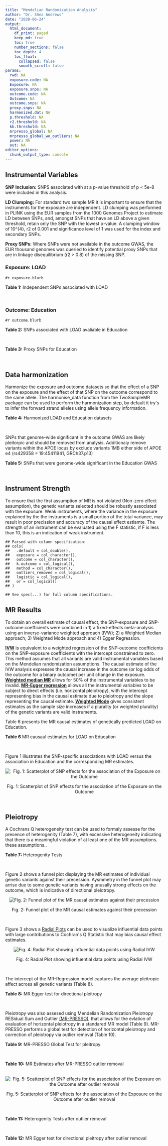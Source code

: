 ```yaml
---
title: "Mendelian Randomization Analysis"
author: "Dr. Shea Andrews"
date: "2020-06-24"
output:
  html_document:
    df_print: paged
    keep_md: true
    toc: true
    number_sections: false
    toc_depth: 4
    toc_float:
      collapsed: false
      smooth_scroll: false
params:
  rwd: NA
  exposure.code: NA
  Exposure: NA
  exposure.snps: NA
  outcome.code: NA
  Outcome: NA
  outcome.snps: NA
  proxy.snps: NA
  harmonized.dat: NA
  p.threshold: NA
  r2.threshold: NA
  kb.threshold: NA
  mrpresso_global: NA
  mrpresso_global_wo_outliers: NA
  power: NA
  out: NA
editor_options:
  chunk_output_type: console
---
```







## Instrumental Variables
**SNP Inclusion:** SNPS associated with at a p-value threshold of p < 5e-8 were included in this analysis.
<br>

**LD Clumping:** For standard two sample MR it is important to ensure that the instruments for the exposure are independent. LD clumping was performed in PLINK using the EUR samples from the 1000 Genomes Project to estimate LD between SNPs, and, amongst SNPs that have an LD above a given threshold, retain only the SNP with the lowest p-value. A clumping window of 10^{4}, r2 of 0.001 and significance level of 1 was used for the index and secondary SNPs.
<br>

**Proxy SNPs:** Where SNPs were not available in the outcome GWAS, the EUR thousand genomes was queried to identify potential proxy SNPs that are in linkage disequilibrium (r2 > 0.8) of the missing SNP.
<br>

### Exposure: LOAD
`#r exposure.blurb`
<br>

**Table 1:** Independent SNPs associated with LOAD
<div data-pagedtable="false">
  <script data-pagedtable-source type="application/json">
{"columns":[{"label":["SNP"],"name":[1],"type":["chr"],"align":["left"]},{"label":["CHROM"],"name":[2],"type":["dbl"],"align":["right"]},{"label":["POS"],"name":[3],"type":["dbl"],"align":["right"]},{"label":["REF"],"name":[4],"type":["chr"],"align":["left"]},{"label":["ALT"],"name":[5],"type":["chr"],"align":["left"]},{"label":["AF"],"name":[6],"type":["dbl"],"align":["right"]},{"label":["BETA"],"name":[7],"type":["dbl"],"align":["right"]},{"label":["SE"],"name":[8],"type":["dbl"],"align":["right"]},{"label":["Z"],"name":[9],"type":["dbl"],"align":["right"]},{"label":["P"],"name":[10],"type":["dbl"],"align":["right"]},{"label":["N"],"name":[11],"type":["dbl"],"align":["right"]},{"label":["TRAIT"],"name":[12],"type":["chr"],"align":["left"]}],"data":[{"1":"rs1752684","2":"1","3":"207747296","4":"A","5":"G","6":"0.77110600","7":"-0.1541","8":"0.0196","9":"-7.862240","10":"3.653000e-15","11":"54162","12":"LOAD"},{"1":"rs4663105","2":"2","3":"127891427","4":"A","5":"C","6":"0.41197700","7":"0.1837","8":"0.0172","9":"10.680233","10":"1.001000e-26","11":"54162","12":"LOAD"},{"1":"rs9272561","2":"6","3":"32607141","4":"G","5":"A","6":"0.64853000","7":"-0.1360","8":"0.0230","9":"-5.913043","10":"3.376000e-09","11":"54162","12":"LOAD"},{"1":"rs9381563","2":"6","3":"47432637","4":"C","5":"T","6":"0.65647400","7":"-0.0968","8":"0.0166","9":"-5.831330","10":"5.300000e-09","11":"54162","12":"LOAD"},{"1":"rs10808026","2":"7","3":"143099133","4":"C","5":"A","6":"0.20418100","7":"-0.1393","8":"0.0206","9":"-6.762136","10":"1.417000e-11","11":"54162","12":"LOAD"},{"1":"rs7982","2":"8","3":"27462481","4":"A","5":"G","6":"0.61556700","7":"0.1400","8":"0.0165","9":"8.484850","10":"2.477000e-17","11":"54162","12":"LOAD"},{"1":"rs72924659","2":"11","3":"60103385","4":"C","5":"T","6":"0.25353600","7":"-0.1413","8":"0.0196","9":"-7.209184","10":"5.354000e-13","11":"54162","12":"LOAD"},{"1":"rs10792832","2":"11","3":"85867875","4":"A","5":"G","6":"0.66727500","7":"0.1297","8":"0.0161","9":"8.055900","10":"6.534000e-16","11":"54162","12":"LOAD"},{"1":"rs11218343","2":"11","3":"121435587","4":"T","5":"C","6":"0.03449530","7":"-0.2697","8":"0.0410","9":"-6.578049","10":"4.976000e-11","11":"54162","12":"LOAD"},{"1":"rs12590654","2":"14","3":"92938855","4":"G","5":"A","6":"0.34703500","7":"-0.0965","8":"0.0176","9":"-5.482955","10":"4.097000e-08","11":"54162","12":"LOAD"},{"1":"rs8093731","2":"18","3":"29088958","4":"C","5":"T","6":"0.00761697","7":"-0.6136","8":"0.1123","9":"-5.463936","10":"4.630000e-08","11":"54162","12":"LOAD"},{"1":"rs4147929","2":"19","3":"1063443","4":"A","5":"G","6":"0.83992600","7":"-0.1348","8":"0.0224","9":"-6.017860","10":"1.701000e-09","11":"54162","12":"LOAD"},{"1":"rs12972156","2":"19","3":"45387459","4":"C","5":"G","6":"0.15468800","7":"1.1399","8":"0.0256","9":"44.527344","10":"2.225074e-308","11":"54162","12":"LOAD"},{"1":"rs117310449","2":"19","3":"45393516","4":"C","5":"T","6":"0.01178820","7":"1.2135","8":"0.0966","9":"12.562112","10":"3.695000e-36","11":"54162","12":"LOAD"},{"1":"rs12977604","2":"19","3":"45442528","4":"C","5":"G","6":"0.52832700","7":"0.1507","8":"0.0184","9":"8.190217","10":"2.920000e-16","11":"54162","12":"LOAD"}],"options":{"columns":{"min":{},"max":[10]},"rows":{"min":[10],"max":[10]},"pages":{}}}
  </script>
</div>
<br>

### Outcome: Education
`#r outcome.blurb`
<br>

**Table 2:** SNPs associated with LOAD avaliable in Education
<div data-pagedtable="false">
  <script data-pagedtable-source type="application/json">
{"columns":[{"label":["SNP"],"name":[1],"type":["chr"],"align":["left"]},{"label":["CHROM"],"name":[2],"type":["dbl"],"align":["right"]},{"label":["POS"],"name":[3],"type":["dbl"],"align":["right"]},{"label":["REF"],"name":[4],"type":["chr"],"align":["left"]},{"label":["ALT"],"name":[5],"type":["chr"],"align":["left"]},{"label":["AF"],"name":[6],"type":["dbl"],"align":["right"]},{"label":["BETA"],"name":[7],"type":["dbl"],"align":["right"]},{"label":["SE"],"name":[8],"type":["dbl"],"align":["right"]},{"label":["Z"],"name":[9],"type":["dbl"],"align":["right"]},{"label":["P"],"name":[10],"type":["dbl"],"align":["right"]},{"label":["N"],"name":[11],"type":["dbl"],"align":["right"]},{"label":["TRAIT"],"name":[12],"type":["chr"],"align":["left"]}],"data":[{"1":"rs1752684","2":"1","3":"207747296","4":"A","5":"G","6":"0.8102","7":"0.000901679","8":"0.001788108","9":"0.5042660","10":"6.140747e-01","11":"1131881","12":"Education"},{"1":"rs4663105","2":"2","3":"127891427","4":"A","5":"C","6":"0.4155","7":"-0.001134160","8":"0.001432985","9":"-0.7914700","10":"4.286700e-01","11":"1115934","12":"Education"},{"1":"rs9272561","2":"NA","3":"NA","4":"NA","5":"NA","6":"NA","7":"NA","8":"NA","9":"NA","10":"NA","11":"NA","12":"NA"},{"1":"rs9381563","2":"6","3":"47432637","4":"C","5":"T","6":"0.6434","7":"-0.004050300","8":"0.001463886","9":"-2.7668260","10":"5.660496e-03","11":"1131881","12":"Education"},{"1":"rs10808026","2":"7","3":"143099133","4":"C","5":"A","6":"0.2066","7":"-0.001040580","8":"0.001748102","9":"-0.5952610","10":"5.516691e-01","11":"1111013","12":"Education"},{"1":"rs7982","2":"8","3":"27462481","4":"A","5":"G","6":"0.6025","7":"0.000698712","8":"0.001445370","9":"0.4834130","10":"6.288028e-01","11":"1112293","12":"Education"},{"1":"rs72924659","2":"11","3":"60103385","4":"C","5":"T","6":"0.3039","7":"-0.001215080","8":"0.001537060","9":"-0.7905217","10":"4.292231e-01","11":"1113501","12":"Education"},{"1":"rs10792832","2":"11","3":"85867875","4":"A","5":"G","6":"0.6323","7":"-0.006962310","8":"0.001454211","9":"-4.7876800","10":"1.687203e-06","11":"1131881","12":"Education"},{"1":"rs11218343","2":"11","3":"121435587","4":"T","5":"C","6":"0.0379","7":"0.007477560","8":"0.003679490","9":"2.0322300","10":"4.213053e-02","11":"1127302","12":"Education"},{"1":"rs12590654","2":"14","3":"92938855","4":"G","5":"A","6":"0.3391","7":"0.006014820","8":"0.001509430","9":"3.9848361","10":"6.752672e-05","11":"1089901","12":"Education"},{"1":"rs8093731","2":"18","3":"29088958","4":"C","5":"T","6":"0.0113","7":"-0.007514190","8":"0.006775618","9":"-1.1090053","10":"2.674279e-01","11":"1085011","12":"Education"},{"1":"rs4147929","2":"19","3":"1063443","4":"A","5":"G","6":"0.8246","7":"-0.001197860","8":"0.001853001","9":"-0.6464460","10":"5.179907e-01","11":"1120604","12":"Education"},{"1":"rs12972156","2":"19","3":"45387459","4":"C","5":"G","6":"0.1471","7":"0.002323520","8":"0.001992936","9":"1.1658800","10":"2.436640e-01","11":"1116802","12":"Education"},{"1":"rs117310449","2":"19","3":"45393516","4":"C","5":"T","6":"0.0102","7":"0.012516700","8":"0.007211976","9":"1.7355459","10":"8.264416e-02","11":"1059786","12":"Education"},{"1":"rs12977604","2":"19","3":"45442528","4":"C","5":"G","6":"0.4994","7":"0.000519270","8":"0.001915489","9":"0.2710900","10":"7.863217e-01","11":"606703","12":"Education"}],"options":{"columns":{"min":{},"max":[10]},"rows":{"min":[10],"max":[10]},"pages":{}}}
  </script>
</div>
<br>

**Table 3:** Proxy SNPs for Education
<div data-pagedtable="false">
  <script data-pagedtable-source type="application/json">
{"columns":[{"label":["target_snp"],"name":[1],"type":["chr"],"align":["left"]},{"label":["proxy_snp"],"name":[2],"type":["lgl"],"align":["right"]},{"label":["ld.r2"],"name":[3],"type":["lgl"],"align":["right"]},{"label":["Dprime"],"name":[4],"type":["lgl"],"align":["right"]},{"label":["PHASE"],"name":[5],"type":["lgl"],"align":["right"]},{"label":["X12"],"name":[6],"type":["lgl"],"align":["right"]},{"label":["CHROM"],"name":[7],"type":["lgl"],"align":["right"]},{"label":["POS"],"name":[8],"type":["lgl"],"align":["right"]},{"label":["REF.proxy"],"name":[9],"type":["lgl"],"align":["right"]},{"label":["ALT.proxy"],"name":[10],"type":["lgl"],"align":["right"]},{"label":["AF"],"name":[11],"type":["lgl"],"align":["right"]},{"label":["BETA"],"name":[12],"type":["lgl"],"align":["right"]},{"label":["SE"],"name":[13],"type":["lgl"],"align":["right"]},{"label":["Z"],"name":[14],"type":["lgl"],"align":["right"]},{"label":["P"],"name":[15],"type":["lgl"],"align":["right"]},{"label":["N"],"name":[16],"type":["lgl"],"align":["right"]},{"label":["TRAIT"],"name":[17],"type":["lgl"],"align":["right"]},{"label":["ref"],"name":[18],"type":["lgl"],"align":["right"]},{"label":["ref.proxy"],"name":[19],"type":["lgl"],"align":["right"]},{"label":["alt"],"name":[20],"type":["lgl"],"align":["right"]},{"label":["alt.proxy"],"name":[21],"type":["lgl"],"align":["right"]},{"label":["ALT"],"name":[22],"type":["lgl"],"align":["right"]},{"label":["REF"],"name":[23],"type":["lgl"],"align":["right"]},{"label":["proxy.outcome"],"name":[24],"type":["lgl"],"align":["right"]}],"data":[{"1":"rs9272561","2":"NA","3":"NA","4":"NA","5":"NA","6":"NA","7":"NA","8":"NA","9":"NA","10":"NA","11":"NA","12":"NA","13":"NA","14":"NA","15":"NA","16":"NA","17":"NA","18":"NA","19":"NA","20":"NA","21":"NA","22":"NA","23":"NA","24":"NA"}],"options":{"columns":{"min":{},"max":[10]},"rows":{"min":[10],"max":[10]},"pages":{}}}
  </script>
</div>
<br>

## Data harmonization
Harmonize the exposure and outcome datasets so that the effect of a SNP on the exposure and the effect of that SNP on the outcome correspond to the same allele. The harmonise_data function from the TwoSampleMR package can be used to perform the harmonization step, by default it try's to infer the forward strand alleles using allele frequency information.
<br>

**Table 4:** Harmonized LOAD and Education datasets
<div data-pagedtable="false">
  <script data-pagedtable-source type="application/json">
{"columns":[{"label":["SNP"],"name":[1],"type":["chr"],"align":["left"]},{"label":["effect_allele.exposure"],"name":[2],"type":["chr"],"align":["left"]},{"label":["other_allele.exposure"],"name":[3],"type":["chr"],"align":["left"]},{"label":["effect_allele.outcome"],"name":[4],"type":["chr"],"align":["left"]},{"label":["other_allele.outcome"],"name":[5],"type":["chr"],"align":["left"]},{"label":["beta.exposure"],"name":[6],"type":["dbl"],"align":["right"]},{"label":["beta.outcome"],"name":[7],"type":["dbl"],"align":["right"]},{"label":["eaf.exposure"],"name":[8],"type":["dbl"],"align":["right"]},{"label":["eaf.outcome"],"name":[9],"type":["dbl"],"align":["right"]},{"label":["remove"],"name":[10],"type":["lgl"],"align":["right"]},{"label":["palindromic"],"name":[11],"type":["lgl"],"align":["right"]},{"label":["ambiguous"],"name":[12],"type":["lgl"],"align":["right"]},{"label":["id.outcome"],"name":[13],"type":["chr"],"align":["left"]},{"label":["chr.outcome"],"name":[14],"type":["dbl"],"align":["right"]},{"label":["pos.outcome"],"name":[15],"type":["dbl"],"align":["right"]},{"label":["se.outcome"],"name":[16],"type":["dbl"],"align":["right"]},{"label":["z.outcome"],"name":[17],"type":["dbl"],"align":["right"]},{"label":["pval.outcome"],"name":[18],"type":["dbl"],"align":["right"]},{"label":["samplesize.outcome"],"name":[19],"type":["dbl"],"align":["right"]},{"label":["outcome"],"name":[20],"type":["chr"],"align":["left"]},{"label":["mr_keep.outcome"],"name":[21],"type":["lgl"],"align":["right"]},{"label":["pval_origin.outcome"],"name":[22],"type":["chr"],"align":["left"]},{"label":["chr.exposure"],"name":[23],"type":["dbl"],"align":["right"]},{"label":["pos.exposure"],"name":[24],"type":["dbl"],"align":["right"]},{"label":["se.exposure"],"name":[25],"type":["dbl"],"align":["right"]},{"label":["z.exposure"],"name":[26],"type":["dbl"],"align":["right"]},{"label":["pval.exposure"],"name":[27],"type":["dbl"],"align":["right"]},{"label":["samplesize.exposure"],"name":[28],"type":["dbl"],"align":["right"]},{"label":["exposure"],"name":[29],"type":["chr"],"align":["left"]},{"label":["mr_keep.exposure"],"name":[30],"type":["lgl"],"align":["right"]},{"label":["pval_origin.exposure"],"name":[31],"type":["chr"],"align":["left"]},{"label":["id.exposure"],"name":[32],"type":["chr"],"align":["left"]},{"label":["action"],"name":[33],"type":["dbl"],"align":["right"]},{"label":["mr_keep"],"name":[34],"type":["lgl"],"align":["right"]},{"label":["pleitropy_keep"],"name":[35],"type":["lgl"],"align":["right"]},{"label":["pt"],"name":[36],"type":["dbl"],"align":["right"]},{"label":["mrpresso_RSSobs"],"name":[37],"type":["dbl"],"align":["right"]},{"label":["mrpresso_pval"],"name":[38],"type":["chr"],"align":["left"]},{"label":["mrpresso_keep"],"name":[39],"type":["lgl"],"align":["right"]}],"data":[{"1":"rs10792832","2":"G","3":"A","4":"G","5":"A","6":"0.1297","7":"-0.006962310","8":"0.66727500","9":"0.6323","10":"FALSE","11":"FALSE","12":"FALSE","13":"fwU7tk","14":"11","15":"85867875","16":"0.001454211","17":"-4.7876800","18":"1.687203e-06","19":"1131881","20":"Lee2018education23andMe","21":"TRUE","22":"reported","23":"11","24":"85867875","25":"0.0161","26":"8.055900","27":"6.534e-16","28":"54162","29":"Lambert2013load","30":"TRUE","31":"reported","32":"F5hDqt","33":"2","34":"TRUE","35":"TRUE","36":"5e-08","37":"4.725256e-05","38":"<0.011","39":"FALSE"},{"1":"rs10808026","2":"A","3":"C","4":"A","5":"C","6":"-0.1393","7":"-0.001040580","8":"0.20418100","9":"0.2066","10":"FALSE","11":"FALSE","12":"FALSE","13":"fwU7tk","14":"7","15":"143099133","16":"0.001748102","17":"-0.5952610","18":"5.516691e-01","19":"1111013","20":"Lee2018education23andMe","21":"TRUE","22":"reported","23":"7","24":"143099133","25":"0.0206","26":"-6.762136","27":"1.417e-11","28":"54162","29":"Lambert2013load","30":"TRUE","31":"reported","32":"F5hDqt","33":"2","34":"TRUE","35":"TRUE","36":"5e-08","37":"3.968062e-06","38":"1","39":"TRUE"},{"1":"rs11218343","2":"C","3":"T","4":"C","5":"T","6":"-0.2697","7":"0.007477560","8":"0.03449530","9":"0.0379","10":"FALSE","11":"FALSE","12":"FALSE","13":"fwU7tk","14":"11","15":"121435587","16":"0.003679490","17":"2.0322300","18":"4.213053e-02","19":"1127302","20":"Lee2018education23andMe","21":"TRUE","22":"reported","23":"11","24":"121435587","25":"0.0410","26":"-6.578049","27":"4.976e-11","28":"54162","29":"Lambert2013load","30":"TRUE","31":"reported","32":"F5hDqt","33":"2","34":"TRUE","35":"TRUE","36":"5e-08","37":"4.017141e-05","38":"1","39":"TRUE"},{"1":"rs117310449","2":"T","3":"C","4":"T","5":"C","6":"1.2135","7":"0.012516700","8":"0.01178820","9":"0.0102","10":"FALSE","11":"FALSE","12":"FALSE","13":"fwU7tk","14":"19","15":"45393516","16":"0.007211976","17":"1.7355459","18":"8.264416e-02","19":"1059786","20":"Lee2018education23andMe","21":"TRUE","22":"reported","23":"19","24":"45393516","25":"0.0966","26":"12.562112","27":"3.695e-36","28":"54162","29":"Lambert2013load","30":"TRUE","31":"reported","32":"F5hDqt","33":"2","34":"TRUE","35":"FALSE","36":"5e-08","37":"NA","38":"NA","39":"NA"},{"1":"rs12590654","2":"A","3":"G","4":"A","5":"G","6":"-0.0965","7":"0.006014820","8":"0.34703500","9":"0.3391","10":"FALSE","11":"FALSE","12":"FALSE","13":"fwU7tk","14":"14","15":"92938855","16":"0.001509430","17":"3.9848361","18":"6.752672e-05","19":"1089901","20":"Lee2018education23andMe","21":"TRUE","22":"reported","23":"14","24":"92938855","25":"0.0176","26":"-5.482955","27":"4.097e-08","28":"54162","29":"Lambert2013load","30":"TRUE","31":"reported","32":"F5hDqt","33":"2","34":"TRUE","35":"TRUE","36":"5e-08","37":"3.297715e-05","38":"<0.011","39":"FALSE"},{"1":"rs12972156","2":"G","3":"C","4":"G","5":"C","6":"1.1399","7":"0.002323520","8":"0.15468800","9":"0.1471","10":"FALSE","11":"TRUE","12":"FALSE","13":"fwU7tk","14":"19","15":"45387459","16":"0.001992936","17":"1.1658800","18":"2.436640e-01","19":"1116802","20":"Lee2018education23andMe","21":"TRUE","22":"reported","23":"19","24":"45387459","25":"0.0256","26":"44.527344","27":"1.000e-200","28":"54162","29":"Lambert2013load","30":"TRUE","31":"reported","32":"F5hDqt","33":"2","34":"TRUE","35":"FALSE","36":"5e-08","37":"NA","38":"NA","39":"NA"},{"1":"rs12977604","2":"G","3":"C","4":"G","5":"C","6":"0.1507","7":"-0.000519270","8":"0.52832700","9":"0.5006","10":"FALSE","11":"TRUE","12":"TRUE","13":"fwU7tk","14":"19","15":"45442528","16":"0.001915489","17":"0.2710900","18":"7.863217e-01","19":"606703","20":"Lee2018education23andMe","21":"TRUE","22":"reported","23":"19","24":"45442528","25":"0.0184","26":"8.190217","27":"2.920e-16","28":"54162","29":"Lambert2013load","30":"TRUE","31":"reported","32":"F5hDqt","33":"2","34":"FALSE","35":"FALSE","36":"5e-08","37":"NA","38":"NA","39":"NA"},{"1":"rs1752684","2":"G","3":"A","4":"G","5":"A","6":"-0.1541","7":"0.000901679","8":"0.77110600","9":"0.8102","10":"FALSE","11":"FALSE","12":"FALSE","13":"fwU7tk","14":"1","15":"207747296","16":"0.001788108","17":"0.5042660","18":"6.140747e-01","19":"1131881","20":"Lee2018education23andMe","21":"TRUE","22":"reported","23":"1","24":"207747296","25":"0.0196","26":"-7.862240","27":"3.653e-15","28":"54162","29":"Lambert2013load","30":"TRUE","31":"reported","32":"F5hDqt","33":"2","34":"TRUE","35":"TRUE","36":"5e-08","37":"3.528324e-10","38":"1","39":"TRUE"},{"1":"rs4147929","2":"G","3":"A","4":"G","5":"A","6":"-0.1348","7":"-0.001197860","8":"0.83992600","9":"0.8246","10":"FALSE","11":"FALSE","12":"FALSE","13":"fwU7tk","14":"19","15":"1063443","16":"0.001853001","17":"-0.6464460","18":"5.179907e-01","19":"1120604","20":"Lee2018education23andMe","21":"TRUE","22":"reported","23":"19","24":"1063443","25":"0.0224","26":"-6.017860","27":"1.701e-09","28":"54162","29":"Lambert2013load","30":"TRUE","31":"reported","32":"F5hDqt","33":"2","34":"TRUE","35":"TRUE","36":"5e-08","37":"4.432538e-06","38":"1","39":"TRUE"},{"1":"rs4663105","2":"C","3":"A","4":"C","5":"A","6":"0.1837","7":"-0.001134160","8":"0.41197700","9":"0.4155","10":"FALSE","11":"FALSE","12":"FALSE","13":"fwU7tk","14":"2","15":"127891427","16":"0.001432985","17":"-0.7914700","18":"4.286700e-01","19":"1115934","20":"Lee2018education23andMe","21":"TRUE","22":"reported","23":"2","24":"127891427","25":"0.0172","26":"10.680233","27":"1.001e-26","28":"54162","29":"Lambert2013load","30":"TRUE","31":"reported","32":"F5hDqt","33":"2","34":"TRUE","35":"TRUE","36":"5e-08","37":"9.851663e-09","38":"1","39":"TRUE"},{"1":"rs72924659","2":"T","3":"C","4":"T","5":"C","6":"-0.1413","7":"-0.001215080","8":"0.25353600","9":"0.3039","10":"FALSE","11":"FALSE","12":"FALSE","13":"fwU7tk","14":"11","15":"60103385","16":"0.001537060","17":"-0.7905217","18":"4.292231e-01","19":"1113501","20":"Lee2018education23andMe","21":"TRUE","22":"reported","23":"11","24":"60103385","25":"0.0196","26":"-7.209184","27":"5.354e-13","28":"54162","29":"Lambert2013load","30":"TRUE","31":"reported","32":"F5hDqt","33":"2","34":"TRUE","35":"TRUE","36":"5e-08","37":"5.084429e-06","38":"1","39":"TRUE"},{"1":"rs7982","2":"G","3":"A","4":"G","5":"A","6":"0.1400","7":"0.000698712","8":"0.61556700","9":"0.6025","10":"FALSE","11":"FALSE","12":"FALSE","13":"fwU7tk","14":"8","15":"27462481","16":"0.001445370","17":"0.4834130","18":"6.288028e-01","19":"1112293","20":"Lee2018education23andMe","21":"TRUE","22":"reported","23":"8","24":"27462481","25":"0.0165","26":"8.484850","27":"2.477e-17","28":"54162","29":"Lambert2013load","30":"TRUE","31":"reported","32":"F5hDqt","33":"2","34":"TRUE","35":"TRUE","36":"5e-08","37":"2.866140e-06","38":"1","39":"TRUE"},{"1":"rs8093731","2":"T","3":"C","4":"T","5":"C","6":"-0.6136","7":"-0.007514190","8":"0.00761697","9":"0.0113","10":"FALSE","11":"FALSE","12":"FALSE","13":"fwU7tk","14":"18","15":"29088958","16":"0.006775618","17":"-1.1090053","18":"2.674279e-01","19":"1085011","20":"Lee2018education23andMe","21":"TRUE","22":"reported","23":"18","24":"29088958","25":"0.1123","26":"-5.463936","27":"4.630e-08","28":"54162","29":"Lambert2013load","30":"TRUE","31":"reported","32":"F5hDqt","33":"2","34":"TRUE","35":"TRUE","36":"5e-08","37":"1.498477e-04","38":"0.891","39":"TRUE"},{"1":"rs9381563","2":"T","3":"C","4":"T","5":"C","6":"-0.0968","7":"-0.004050300","8":"0.65647400","9":"0.6434","10":"FALSE","11":"FALSE","12":"FALSE","13":"fwU7tk","14":"6","15":"47432637","16":"0.001463886","17":"-2.7668260","18":"5.660496e-03","19":"1131881","20":"Lee2018education23andMe","21":"TRUE","22":"reported","23":"6","24":"47432637","25":"0.0166","26":"-5.831330","27":"5.300e-09","28":"54162","29":"Lambert2013load","30":"TRUE","31":"reported","32":"F5hDqt","33":"2","34":"TRUE","35":"TRUE","36":"5e-08","37":"2.362977e-05","38":"0.022","39":"FALSE"}],"options":{"columns":{"min":{},"max":[10]},"rows":{"min":[10],"max":[10]},"pages":{}}}
  </script>
</div>
<br>

SNPs that genome-wide significant in the outcome GWAS are likely pleitorpic and should be removed from analysis. Additionaly remove variants within the APOE locus by exclude variants 1MB either side of APOE e4 (rs429358 = 19:45411941, GRCh37.p13)
<br>


**Table 5:** SNPs that were genome-wide significant in the Education GWAS
<div data-pagedtable="false">
  <script data-pagedtable-source type="application/json">
{"columns":[{"label":["SNP"],"name":[1],"type":["chr"],"align":["left"]},{"label":["chr.outcome"],"name":[2],"type":["dbl"],"align":["right"]},{"label":["pos.outcome"],"name":[3],"type":["dbl"],"align":["right"]},{"label":["pval.exposure"],"name":[4],"type":["dbl"],"align":["right"]},{"label":["pval.outcome"],"name":[5],"type":["dbl"],"align":["right"]}],"data":[{"1":"rs117310449","2":"19","3":"45393516","4":"3.695e-36","5":"0.08264416"},{"1":"rs12972156","2":"19","3":"45387459","4":"1.000e-200","5":"0.24366404"},{"1":"rs12977604","2":"19","3":"45442528","4":"2.920e-16","5":"0.78632167"}],"options":{"columns":{"min":{},"max":[10]},"rows":{"min":[10],"max":[10]},"pages":{}}}
  </script>
</div>
<br>


## Instrument Strength
To ensure that the first assumption of MR is not violated (Non-zero effect assumption), the genetic variants selected should be robustly associated with the exposure. Weak instruments, where the variance in the exposure explained by the the instruments is a small portion of the total variance, may result in poor precission and accuracy of the causal effect estiamte. The strength of an instrument can be evaluated using the F statistic, if F is less than 10, this is an indication of weak instrument.


```
## Parsed with column specification:
## cols(
##   .default = col_double(),
##   exposure = col_character(),
##   outcome = col_character(),
##   k.outcome = col_logical(),
##   method = col_character(),
##   outliers_removed = col_logical(),
##   logistic = col_logical(),
##   or = col_logical()
## )
```

```
## See spec(...) for full column specifications.
```

<div data-pagedtable="false">
  <script data-pagedtable-source type="application/json">
{"columns":[{"label":["outliers_removed"],"name":[1],"type":["lgl"],"align":["right"]},{"label":["pve.exposure"],"name":[2],"type":["dbl"],"align":["right"]},{"label":["F"],"name":[3],"type":["dbl"],"align":["right"]},{"label":["Alpha"],"name":[4],"type":["dbl"],"align":["right"]},{"label":["NCP"],"name":[5],"type":["dbl"],"align":["right"]},{"label":["Power"],"name":[6],"type":["dbl"],"align":["right"]}],"data":[{"1":"FALSE","2":"0.010747914","3":"53.48389","4":"0.05","5":"3.2599188085","6":"0.43871473"},{"1":"TRUE","2":"0.008374155","3":"57.16441","4":"0.05","5":"0.0006074685","6":"0.05006959"}],"options":{"columns":{"min":{},"max":[10]},"rows":{"min":[10],"max":[10]},"pages":{}}}
  </script>
</div>

##  MR Results
To obtain an overall estimate of causal effect, the SNP-exposure and SNP-outcome coefficients were combined in 1) a fixed-effects meta-analysis using an inverse-variance weighted approach (IVW); 2) a Weighted Median approach; 3) Weighted Mode approach and 4) Egger Regression.


[**IVW**](https://doi.org/10.1002/gepi.21758) is equivalent to a weighted regression of the SNP-outcome coefficients on the SNP-exposure coefficients with the intercept constrained to zero. This method assumes that all variants are valid instrumental variables based on the Mendelian randomization assumptions. The causal estimate of the IVW analysis expresses the causal increase in the outcome (or log odds of the outcome for a binary outcome) per unit change in the exposure. [**Weighted median MR**](https://doi.org/10.1002/gepi.21965) allows for 50% of the instrumental variables to be invalid. [**MR-Egger regression**](https://doi.org/10.1093/ije/dyw220) allows all the instrumental variables to be subject to direct effects (i.e. horizontal pleiotropy), with the intercept representing bias in the causal estimate due to pleiotropy and the slope representing the causal estimate. [**Weighted Mode**](https://doi.org/10.1093/ije/dyx102) gives consistent estimates as the sample size increases if a plurality (or weighted plurality) of the genetic variants are valid instruments.
<br>



Table 6 presents the MR causal estimates of genetically predicted LOAD on Education.
<br>

**Table 6** MR causaul estimates for LOAD on Education
<div data-pagedtable="false">
  <script data-pagedtable-source type="application/json">
{"columns":[{"label":["id.exposure"],"name":[1],"type":["chr"],"align":["left"]},{"label":["id.outcome"],"name":[2],"type":["chr"],"align":["left"]},{"label":["outcome"],"name":[3],"type":["fctr"],"align":["left"]},{"label":["exposure"],"name":[4],"type":["fctr"],"align":["left"]},{"label":["method"],"name":[5],"type":["fctr"],"align":["left"]},{"label":["nsnp"],"name":[6],"type":["int"],"align":["right"]},{"label":["b"],"name":[7],"type":["dbl"],"align":["right"]},{"label":["se"],"name":[8],"type":["dbl"],"align":["right"]},{"label":["pval"],"name":[9],"type":["dbl"],"align":["right"]}],"data":[{"1":"F5hDqt","2":"fwU7tk","3":"Lee2018education23andMe","4":"Lambert2013load","5":"Inverse variance weighted (fixed effects)","6":"11","7":"-0.005740230","8":"0.003464296","9":"0.09752578"},{"1":"F5hDqt","2":"fwU7tk","3":"Lee2018education23andMe","4":"Lambert2013load","5":"Weighted median","6":"11","7":"0.001191442","8":"0.005161425","9":"0.81744235"},{"1":"F5hDqt","2":"fwU7tk","3":"Lee2018education23andMe","4":"Lambert2013load","5":"Weighted mode","6":"11","7":"0.004125229","8":"0.005794531","9":"0.49278984"},{"1":"F5hDqt","2":"fwU7tk","3":"Lee2018education23andMe","4":"Lambert2013load","5":"MR Egger","6":"11","7":"0.004926541","8":"0.025124090","9":"0.84889705"}],"options":{"columns":{"min":{},"max":[10]},"rows":{"min":[10],"max":[10]},"pages":{}}}
  </script>
</div>
<br>

Figure 1 illustrates the SNP-specific associations with LOAD versus the association in Education and the corresponding MR estimates.
<br>

<div class="figure" style="text-align: center">
<img src="/sc/arion/projects/LOAD/shea/Projects/MR_ADPhenome/results/MR_ADbidir/Lambert2013load/Lee2018education23andMe/Lambert2013load_5e-8_Lee2018education23andMe_MR_Analaysis_files/figure-html/scatter_plot-1.png" alt="Fig. 1: Scatterplot of SNP effects for the association of the Exposure on the Outcome"  />
<p class="caption">Fig. 1: Scatterplot of SNP effects for the association of the Exposure on the Outcome</p>
</div>
<br>


## Pleiotropy
A Cochrans Q heterogeneity test can be used to formaly assesse for the presence of heterogenity (Table 7), with excessive heterogeneity indicating that there is a meaningful violation of at least one of the MR assumptions.
these assumptions..
<br>

**Table 7:** Heterogenity Tests
<div data-pagedtable="false">
  <script data-pagedtable-source type="application/json">
{"columns":[{"label":["id.exposure"],"name":[1],"type":["chr"],"align":["left"]},{"label":["id.outcome"],"name":[2],"type":["chr"],"align":["left"]},{"label":["outcome"],"name":[3],"type":["fctr"],"align":["left"]},{"label":["exposure"],"name":[4],"type":["fctr"],"align":["left"]},{"label":["method"],"name":[5],"type":["fctr"],"align":["left"]},{"label":["Q"],"name":[6],"type":["dbl"],"align":["right"]},{"label":["Q_df"],"name":[7],"type":["dbl"],"align":["right"]},{"label":["Q_pval"],"name":[8],"type":["dbl"],"align":["right"]}],"data":[{"1":"F5hDqt","2":"fwU7tk","3":"Lee2018education23andMe","4":"Lambert2013load","5":"MR Egger","6":"50.45093","7":"9","8":"8.860680e-08"},{"1":"F5hDqt","2":"fwU7tk","3":"Lee2018education23andMe","4":"Lambert2013load","5":"Inverse variance weighted","6":"51.58192","7":"10","8":"1.363556e-07"}],"options":{"columns":{"min":{},"max":[10]},"rows":{"min":[10],"max":[10]},"pages":{}}}
  </script>
</div>
<br>

Figure 2 shows a funnel plot displaying the MR estimates of individual genetic variants against their precession. Aysmmetry in the funnel plot may arrise due to some genetic variants having unusally strong effects on the outcome, which is indicative of directional pleiotropy.
<br>

<div class="figure" style="text-align: center">
<img src="/sc/arion/projects/LOAD/shea/Projects/MR_ADPhenome/results/MR_ADbidir/Lambert2013load/Lee2018education23andMe/Lambert2013load_5e-8_Lee2018education23andMe_MR_Analaysis_files/figure-html/funnel_plot-1.png" alt="Fig. 2: Funnel plot of the MR causal estimates against their precession"  />
<p class="caption">Fig. 2: Funnel plot of the MR causal estimates against their precession</p>
</div>
<br>

Figure 3 shows a [Radial Plots](https://github.com/WSpiller/RadialMR) can be used to visualize influential data points with large contributions to Cochran's Q Statistic that may bias causal effect estimates.



<div class="figure" style="text-align: center">
<img src="/sc/arion/projects/LOAD/shea/Projects/MR_ADPhenome/results/MR_ADbidir/Lambert2013load/Lee2018education23andMe/Lambert2013load_5e-8_Lee2018education23andMe_MR_Analaysis_files/figure-html/Radial_Plot-1.png" alt="Fig. 4: Radial Plot showing influential data points using Radial IVW"  />
<p class="caption">Fig. 4: Radial Plot showing influential data points using Radial IVW</p>
</div>
<br>

The intercept of the MR-Regression model captures the average pleitropic affect across all genetic variants (Table 8).
<br>

**Table 8:** MR Egger test for directional pleitropy
<div data-pagedtable="false">
  <script data-pagedtable-source type="application/json">
{"columns":[{"label":["id.exposure"],"name":[1],"type":["chr"],"align":["left"]},{"label":["id.outcome"],"name":[2],"type":["chr"],"align":["left"]},{"label":["outcome"],"name":[3],"type":["fctr"],"align":["left"]},{"label":["exposure"],"name":[4],"type":["fctr"],"align":["left"]},{"label":["egger_intercept"],"name":[5],"type":["dbl"],"align":["right"]},{"label":["se"],"name":[6],"type":["dbl"],"align":["right"]},{"label":["pval"],"name":[7],"type":["dbl"],"align":["right"]}],"data":[{"1":"F5hDqt","2":"fwU7tk","3":"Lee2018education23andMe","4":"Lambert2013load","5":"-0.001672352","6":"0.003723169","7":"0.6639271"}],"options":{"columns":{"min":{},"max":[10]},"rows":{"min":[10],"max":[10]},"pages":{}}}
  </script>
</div>
<br>

Pleiotropy was also assesed using Mendelian Randomization Pleiotropy RESidual Sum and Outlier [(MR-PRESSO)](https://doi.org/10.1038/s41588-018-0099-7), that allows for the evlation of evaluation of horizontal pleiotropy in a standared MR model (Table 9). MR-PRESSO performs a global test for detection of horizontal pleiotropy and correction of pleiotropy via outlier removal (Table 10).
<br>

**Table 9:** MR-PRESSO Global Test for pleitropy
<div data-pagedtable="false">
  <script data-pagedtable-source type="application/json">
{"columns":[{"label":["id.exposure"],"name":[1],"type":["chr"],"align":["left"]},{"label":["id.outcome"],"name":[2],"type":["chr"],"align":["left"]},{"label":["outcome"],"name":[3],"type":["chr"],"align":["left"]},{"label":["exposure"],"name":[4],"type":["chr"],"align":["left"]},{"label":["pt"],"name":[5],"type":["dbl"],"align":["right"]},{"label":["outliers_removed"],"name":[6],"type":["lgl"],"align":["right"]},{"label":["n_outliers"],"name":[7],"type":["dbl"],"align":["right"]},{"label":["RSSobs"],"name":[8],"type":["dbl"],"align":["right"]},{"label":["pval"],"name":[9],"type":["chr"],"align":["left"]}],"data":[{"1":"F5hDqt","2":"fwU7tk","3":"Lee2018education23andMe","4":"Lambert2013load","5":"5e-08","6":"FALSE","7":"3","8":"60.19469","9":"<0.001"}],"options":{"columns":{"min":{},"max":[10]},"rows":{"min":[10],"max":[10]},"pages":{}}}
  </script>
</div>
<br>


**Table 10:** MR Estimates after MR-PRESSO outlier removal
<div data-pagedtable="false">
  <script data-pagedtable-source type="application/json">
{"columns":[{"label":["id.exposure"],"name":[1],"type":["chr"],"align":["left"]},{"label":["id.outcome"],"name":[2],"type":["chr"],"align":["left"]},{"label":["outcome"],"name":[3],"type":["fctr"],"align":["left"]},{"label":["exposure"],"name":[4],"type":["fctr"],"align":["left"]},{"label":["method"],"name":[5],"type":["fctr"],"align":["left"]},{"label":["nsnp"],"name":[6],"type":["int"],"align":["right"]},{"label":["b"],"name":[7],"type":["dbl"],"align":["right"]},{"label":["se"],"name":[8],"type":["dbl"],"align":["right"]},{"label":["pval"],"name":[9],"type":["dbl"],"align":["right"]}],"data":[{"1":"F5hDqt","2":"fwU7tk","3":"Lee2018education23andMe","4":"Lambert2013load","5":"Inverse variance weighted (fixed effects)","6":"8","7":"0.0003065406","8":"0.003865950","9":"0.9368000"},{"1":"F5hDqt","2":"fwU7tk","3":"Lee2018education23andMe","4":"Lambert2013load","5":"Weighted median","6":"8","7":"0.0044177887","8":"0.005156112","9":"0.3915520"},{"1":"F5hDqt","2":"fwU7tk","3":"Lee2018education23andMe","4":"Lambert2013load","5":"Weighted mode","6":"8","7":"0.0080707812","8":"0.007557448","9":"0.3209937"},{"1":"F5hDqt","2":"fwU7tk","3":"Lee2018education23andMe","4":"Lambert2013load","5":"MR Egger","6":"8","7":"-0.0046578459","8":"0.014251190","9":"0.7548905"}],"options":{"columns":{"min":{},"max":[10]},"rows":{"min":[10],"max":[10]},"pages":{}}}
  </script>
</div>
<br>

<div class="figure" style="text-align: center">
<img src="/sc/arion/projects/LOAD/shea/Projects/MR_ADPhenome/results/MR_ADbidir/Lambert2013load/Lee2018education23andMe/Lambert2013load_5e-8_Lee2018education23andMe_MR_Analaysis_files/figure-html/scatter_plot_outlier-1.png" alt="Fig. 5: Scatterplot of SNP effects for the association of the Exposure on the Outcome after outlier removal"  />
<p class="caption">Fig. 5: Scatterplot of SNP effects for the association of the Exposure on the Outcome after outlier removal</p>
</div>
<br>

**Table 11:** Heterogenity Tests after outlier removal
<div data-pagedtable="false">
  <script data-pagedtable-source type="application/json">
{"columns":[{"label":["id.exposure"],"name":[1],"type":["chr"],"align":["left"]},{"label":["id.outcome"],"name":[2],"type":["chr"],"align":["left"]},{"label":["outcome"],"name":[3],"type":["fctr"],"align":["left"]},{"label":["exposure"],"name":[4],"type":["fctr"],"align":["left"]},{"label":["method"],"name":[5],"type":["fctr"],"align":["left"]},{"label":["Q"],"name":[6],"type":["dbl"],"align":["right"]},{"label":["Q_df"],"name":[7],"type":["dbl"],"align":["right"]},{"label":["Q_pval"],"name":[8],"type":["dbl"],"align":["right"]}],"data":[{"1":"F5hDqt","2":"fwU7tk","3":"Lee2018education23andMe","4":"Lambert2013load","5":"MR Egger","6":"7.693290","7":"6","8":"0.2614457"},{"1":"F5hDqt","2":"fwU7tk","3":"Lee2018education23andMe","4":"Lambert2013load","5":"Inverse variance weighted","6":"7.865094","7":"7","8":"0.3446401"}],"options":{"columns":{"min":{},"max":[10]},"rows":{"min":[10],"max":[10]},"pages":{}}}
  </script>
</div>
<br>

**Table 12:** MR Egger test for directional pleitropy after outlier removal
<div data-pagedtable="false">
  <script data-pagedtable-source type="application/json">
{"columns":[{"label":["id.exposure"],"name":[1],"type":["chr"],"align":["left"]},{"label":["id.outcome"],"name":[2],"type":["chr"],"align":["left"]},{"label":["outcome"],"name":[3],"type":["fctr"],"align":["left"]},{"label":["exposure"],"name":[4],"type":["fctr"],"align":["left"]},{"label":["egger_intercept"],"name":[5],"type":["dbl"],"align":["right"]},{"label":["se"],"name":[6],"type":["dbl"],"align":["right"]},{"label":["pval"],"name":[7],"type":["dbl"],"align":["right"]}],"data":[{"1":"F5hDqt","2":"fwU7tk","3":"Lee2018education23andMe","4":"Lambert2013load","5":"0.0008681578","6":"0.002371717","7":"0.7268906"}],"options":{"columns":{"min":{},"max":[10]},"rows":{"min":[10],"max":[10]},"pages":{}}}
  </script>
</div>
<br>
